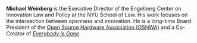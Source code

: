 **Michael Weinberg** is the Executive Director of the Engelberg Center on Innovation Law and Policy at the NYU School of Law. His work focuses on the intersection between openness and innovation. He is a long-time Board President of the [Open Source Hardware Association (OSHWA)](https://www.oshwa.org/) and a Co-Creator of [_Everybody is Gone_](https://www.everybodyisgone.org/).
